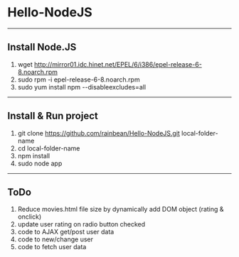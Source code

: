 Hello-NodeJS
============

----------------
Install Node.JS
----------------
1. wget http://mirror01.idc.hinet.net/EPEL/6/i386/epel-release-6-8.noarch.rpm
2. sudo rpm -i epel-release-6-8.noarch.rpm
3. sudo yum install npm --disableexcludes=all

----------------
Install & Run project
----------------
1. git clone https://github.com/rainbean/Hello-NodeJS.git local-folder-name
2. cd local-folder-name
3. npm install
4. sudo node app

----------------
ToDo
----------------
1. Reduce movies.html file size by dynamically add DOM object (rating & onclick)
2. update user rating on radio button checked
3. code to AJAX get/post user data 
4. code to new/change user
5. code to fetch user data


